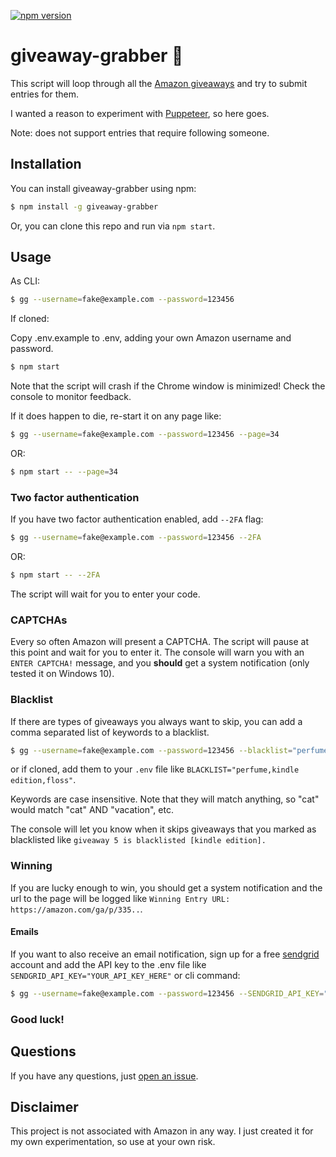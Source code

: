 [![npm version](https://badge.fury.io/js/giveaway-grabber.svg)](https://badge.fury.io/js/giveaway-grabber)

# giveaway-grabber 🎁

This script will loop through all the [Amazon giveaways](https://www.amazon.com/ga/giveaways/) and try to submit entries for them. 

I wanted a reason to experiment with [Puppeteer](https://github.com/GoogleChrome/puppeteer), so here goes.

Note: does not support entries that require following someone.

## Installation

You can install giveaway-grabber using npm:

```bash
$ npm install -g giveaway-grabber
```

Or, you can clone this repo and run via `npm start`.

## Usage

As CLI:

```bash
$ gg --username=fake@example.com --password=123456
```

If cloned:

Copy .env.example to .env, adding your own Amazon username and password.

```bash
$ npm start
```

Note that the script will crash if the Chrome window is minimized! Check the console to monitor feedback.

If it does happen to die, re-start it on any page like:

```bash
$ gg --username=fake@example.com --password=123456 --page=34
```

OR:

```bash
$ npm start -- --page=34
```

### Two factor authentication

If you have two factor authentication enabled, add `--2FA` flag:

```bash
$ gg --username=fake@example.com --password=123456 --2FA
```

OR:

```bash
$ npm start -- --2FA
```

The script will wait for you to enter your code. 

### CAPTCHAs

Every so often Amazon will present a CAPTCHA. The script will pause at this 
point and wait for you to enter it. The console will warn you with an `ENTER CAPTCHA!` message,
and you **should** get a system notification (only tested it on Windows 10).

### Blacklist

If there are types of giveaways you always want to skip, you can add a comma separated list of keywords 
to a blacklist.

```bash
$ gg --username=fake@example.com --password=123456 --blacklist="perfume,kindle edition,floss"
```

or if cloned, add them to your `.env` file like `BLACKLIST="perfume,kindle edition,floss"`.

Keywords are case insensitive. Note that they will match anything, so "cat" would match "cat" AND "vacation", etc.

The console will let you know when it skips giveaways that you marked as blacklisted like `giveaway 5 is blacklisted [kindle edition].`

### Winning

If you are lucky enough to win, you should get a system notification and the url to
the page will be logged like `Winning Entry URL: https://amazon.com/ga/p/335..`.

#### Emails

If you want to also receive an email notification, sign up for a free [sendgrid](https://sendgrid.com/) account and 
add the API key to the .env file like `SENDGRID_API_KEY="YOUR_API_KEY_HERE"` or cli command:

```bash
$ gg --username=fake@example.com --password=123456 --SENDGRID_API_KEY="YOUR_KEY_HERE"
```


### Good luck!

## Questions

If you have any questions, just [open an issue](https://github.com/jpchip/giveaway-grabber/issues/new).

## Disclaimer

This project is not associated with Amazon in any way. I just created it for my own experimentation, so use at your own risk.
